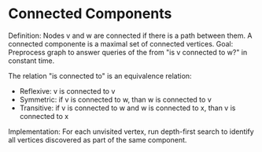 # Connected Components

Definition: Nodes v and w are connected if there is a path between them.
A connected componente is a maximal set of connected vertices.
Goal: Preprocess graph to answer queries of the from "is v connected to w?" in
constant time.

The relation "is connected to" is an equivalence relation:  
* Reflexive: v is connected to v  
* Symmetric: if v is connected to w, than w is connected to v  
* Transitive: if v is connected to w and w is connected to x, than v is connected to x

Implementation: For each unvisited vertex, run depth-first search to identify all vertices
discovered as part of the same component.

